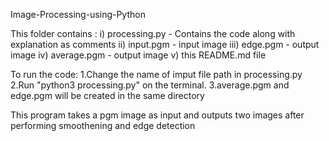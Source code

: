Image-Processing-using-Python

This folder contains :
i) processing.py - Contains the code along with explanation as comments
ii) input.pgm - input image
iii) edge.pgm - output image
iv) average.pgm - output image
v) this README.md file

To run the code:
1.Change the name of imput file path in processing.py 
2.Run "python3 processing.py" on the terminal. 
3.average.pgm and edge.pgm will be created in the same directory

This program takes a pgm image as input and outputs two images after performing smoothening and edge detection



